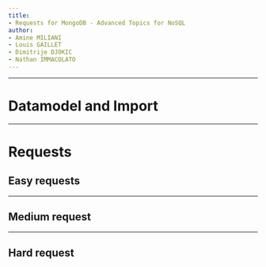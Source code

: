 ```yaml
---
title:
- Requests for MongoDB - Advanced Topics for NoSQL
author:
- Amine MILIANI
- Louis GAILLET
- Dimitrije DJOKIC
- Nathan IMMACOLATO
---
```


---

# Datamodel and Import

---

# Requests

## Easy requests

---

## Medium request

---

## Hard request
